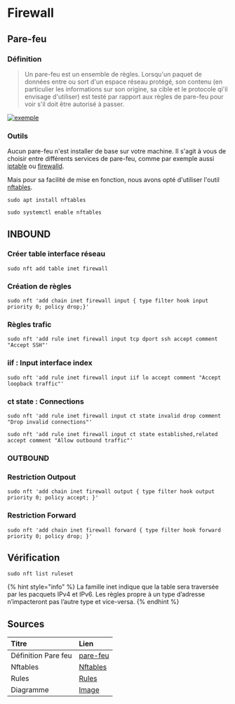 # Firewall

## Pare-feu

### Définition

> Un pare-feu est un ensemble de règles. Lorsqu'un paquet de données entre ou sort d'un espace réseau protégé, son contenu \(en particulier les informations sur son origine, sa cible et le protocole qi'il envisage d'utiliser\) est testé par rapport aux règles de pare-feu pour voir s'il doit être autorisé à passer.

[![exemple](https://camo.githubusercontent.com/9aa7c68aa9b3be66fa6708e486b84e2a5ea6f1a04d087317b8742abea58c11bc/68747470733a2f2f6f70656e736f757263652e636f6d2f73697465732f64656661756c742f66696c65732f75706c6f6164732f69707461626c6573312e6a7067)](https://camo.githubusercontent.com/9aa7c68aa9b3be66fa6708e486b84e2a5ea6f1a04d087317b8742abea58c11bc/68747470733a2f2f6f70656e736f757263652e636f6d2f73697465732f64656661756c742f66696c65732f75706c6f6164732f69707461626c6573312e6a7067)

### Outils

Aucun pare-feu n'est installer de base sur votre machine. Il s'agit à vous de choisir entre différents services de pare-feu, comme par exemple aussi [iptable](https://en.wikipedia.org/wiki/Iptables) ou [firewalld](https://firewalld.org/).

Mais pour sa facilité de mise en fonction, nous avons opté d'utiliser l'outil [nftables](https://wiki.debian.org/nftables).

```text
sudo apt install nftables

sudo systemctl enable nftables
```

## INBOUND

### Créer table interface réseau

```text
sudo nft add table inet firewall
```

### Création de règles 

```text
sudo nft 'add chain inet firewall input { type filter hook input priority 0; policy drop;}'
```

### Règles trafic

```text
sudo nft 'add rule inet firewall input tcp dport ssh accept comment "Accept SSH"'
```

### iif : Input interface index

```text
sudo nft 'add rule inet firewall input iif lo accept comment "Accept loopback traffic"'
```

### ct state : Connections

```text
sudo nft 'add rule inet firewall input ct state invalid drop comment "Drop invalid connections"'

sudo nft 'add rule inet firewall input ct state established,related accept comment "Allow outbound traffic"'
```

### OUTBOUND

### Restriction Outpout

```text
sudo nft 'add chain inet firewall output { type filter hook output priority 0; policy accept; }'
```

### Restriction Forward

```text
sudo nft 'add chain inet firewall forward { type filter hook forward priority 0; policy drop; }'
```

## Vérification

```text
sudo nft list ruleset
```

{% hint style="info" %}
La famille inet indique que la table sera traversée par les pacquets IPv4 et IPv6. Les règles propre à un type d’adresse n’impacteront pas l’autre type et vice-versa.
{% endhint %}

## Sources

| Titre | Lien |
| :--- | :--- |
| Définition Pare feu  | [pare-feu](%20https://opensource.com/article/18/9/linux-iptables-firewalld) |
| Nftables | [Nftables](https://wiki.nftables.org/wiki-nftables/index.php/Quick_reference-nftables_in_10_minutes) |
| Rules | [Rules](https://wiki.archlinux.org/index.php/nftables) |
| Diagramme | [Image](https://camo.githubusercontent.com/9aa7c68aa9b3be66fa6708e486b84e2a5ea6f1a04d087317b8742abea58c11bc/68747470733a2f2f6f70656e736f757263652e636f6d2f73697465732f64656661756c742f66696c65732f75706c6f6164732f69707461626c6573312e6a7067) |


